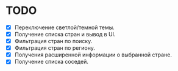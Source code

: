 # TODO

- [x] Переключение светлой/темной темы.
- [x] Получение списка стран и вывод в UI.
- [x] Фильтрация стран по поиску.
- [x] Фильтрация стран по региону.
- [x] Получения расширенной информации о выбранной стране.
- [x] Получение списка соседей.
